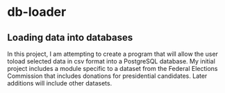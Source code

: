 db-loader
=========

Loading data into databases
--------------------------

In this project, I am attempting to create a program that will allow the user toload selected data in csv format into a PostgreSQL database. My initial project includes a module specific to a dataset from the Federal Elections Commission that includes donations for presidential candidates. Later additions will include other datasets.

